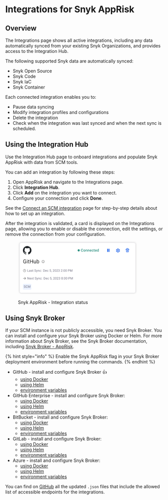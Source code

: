 # Integrations for Snyk AppRisk

## Overview

The Integrations page shows all active integrations, including any data automatically synced from your existing Snyk Organizations, and provides access to the Integration Hub.

The following supported Snyk data are automatically synced:

* Snyk Open Source
* Snyk Code
* Snyk IaC
* Snyk Container&#x20;

Each connected integration enables you to:

* Pause data syncing
* Modify integration profiles and configurations
* Delete the integration
* Check when the integration was last synced and when the next sync is scheduled.

## Using the Integration Hub

Use the Integration Hub page to onboard integrations and populate Snyk AppRisk with data from SCM tools.

You can add an integration by following these steps:

1. Open AppRisk and navigate to the Integrations page.
2. Click **Integration Hub**.
3. Click **Add** on the integration you want to connect.
4. Configure your connection and click **Done**.

See the [Connect an SCM integration](connect-an-scm-integration.md) page for step-by-step details about how to set up an integration.

After the integration is validated, a card is displayed on the Integrations page, allowing you to enable or disable the connection, edit the settings, or remove the connection from your configuration.

<figure><img src="../../../.gitbook/assets/image (11) (4).png" alt="AppRisk - Integration status" width="375"><figcaption><p>Snyk AppRisk - Integration status</p></figcaption></figure>

## Using Snyk Broker

If your SCM instance is not publicly accessible, you need Snyk Broker. You can install and configure your Snyk Broker using Docker or Helm. For more information about Snyk Broker, see the Snyk Broker documentation, including [Snyk Broker - AppRisk](../../../enterprise-setup/snyk-broker/snyk-broker-apprisk.md).

{% hint style="info" %}
Enable the Snyk AppRisk flag in your Snyk Broker deployment environment before running the commands.
{% endhint %}

* GitHub - install and configure Snyk Broker :thumbsup:
  * [using Docker](../../../enterprise-setup/snyk-broker/install-and-configure-snyk-broker/github-install-and-configure-broker/github-install-and-configure-using-docker.md#docker-run-command-to-set-up-a-broker-client-for-github)
  * [using Helm](../../../enterprise-setup/snyk-broker/install-and-configure-snyk-broker/github-install-and-configure-broker/githhub.com-install-and-configure-using-helm.md)
  * [environment variables](../../../enterprise-setup/snyk-broker/install-and-configure-snyk-broker/github-install-and-configure-broker/github-environment-variables-for-snyk-broker.md)
* GitHub Enterprise - install and configure Snyk Broker:
  * [using Docker](../../../enterprise-setup/snyk-broker/install-and-configure-snyk-broker/github-enterprise-install-and-configure-broker/github-enterprise-install-and-configure-using-docker.md#docker-run-command-to-set-up-a-broker-client-for-github-enterprise)
  * [using Helm](../../../enterprise-setup/snyk-broker/install-and-configure-snyk-broker/github-enterprise-install-and-configure-broker/github-enterprise-install-and-configure-using-helm.md)
  * [environment variables](../../../enterprise-setup/snyk-broker/install-and-configure-snyk-broker/github-enterprise-install-and-configure-broker/github-enterprise-environment-variables-for-snyk-broker.md)
* BitBucket - install and configure Snyk Broker:
  * [using Docker](../../../enterprise-setup/snyk-broker/install-and-configure-snyk-broker/bitbucket-server-data-center-install-and-configure-broker/bitbucket-server-data-center-install-and-configure-using-docker.md#docker-run-command-to-set-up-a-broker-client-for-bitbucket)
  * [using Helm](../../../enterprise-setup/snyk-broker/install-and-configure-snyk-broker/bitbucket-server-data-center-install-and-configure-broker/bitbucket-server-data-center-install-and-configure-using-helm.md)
  * [environment variables](../../../enterprise-setup/snyk-broker/install-and-configure-snyk-broker/bitbucket-server-data-center-install-and-configure-broker/bitbucket-server-data-center-environment-variables-for-snyk-broker.md)
* GitLab - install and configure Snyk Broker:
  * [using Docker](../../../enterprise-setup/snyk-broker/install-and-configure-snyk-broker/gitlab-install-and-configure-broker/gitlab-install-and-configure-using-docker.md#docker-run-command-to-set-up-a-broker-client-for-gitlab)
  * [using Helm](../../../enterprise-setup/snyk-broker/install-and-configure-snyk-broker/gitlab-install-and-configure-broker/gitlab-install-and-configure-using-helm.md)
  * [environment variables](../../../enterprise-setup/snyk-broker/install-and-configure-snyk-broker/gitlab-install-and-configure-broker/gitlab-environment-variables-for-snyk-broker.md)
* Azure - install and configure Snyk Broker:
  * [using Docker](../../../enterprise-setup/snyk-broker/install-and-configure-snyk-broker/azure-repos-install-and-configure-broker/azure-repos-install-and-configure-using-docker.md#docker-run-command-to-set-up-a-broker-client-for-azure-repos)
  * [using Helm](../../../enterprise-setup/snyk-broker/install-and-configure-snyk-broker/azure-repos-install-and-configure-broker/azure-repos-install-and-configure-and-configure-using-helm.md)
  * [environment variables](../../../enterprise-setup/snyk-broker/install-and-configure-snyk-broker/azure-repos-install-and-configure-broker/azure-repos-environment-variables-for-snyk-broker.md)

You can find on [GitHub](https://github.com/snyk/broker/tree/565242baf003f06f445489dd96cc68c8386ede38/defaultFilters/apprisk) all the updated `.json` files that include the allowed list of accessible endpoints for the integrations.

